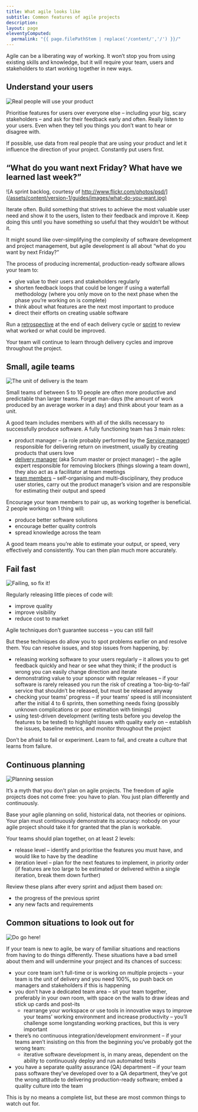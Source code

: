 ```yaml
---
title: What agile looks like
subtitle: Common features of agile projects
description:
layout: page
eleventyComputed:
  permalink: "{{ page.filePathStem | replace('/content/','/') }}/"
---
```


Agile can be a liberating way of working. It won’t stop you from using existing skills and knowledge, but it will require your team, users and stakeholders to start working together in new ways.

## Understand your users

![Real people will use your product](/assets/content/version-1/guides/images/understand-your-users.jpg)

Prioritise features for users over everyone else – including your big, scary stakeholders – and ask for their feedback early and often. Really listen to your users. Even when they tell you things you don’t want to hear or disagree with.

If possible, use data from real people that are using your product and let it influence the direction of your project. Constantly put users first.

## “What do you want next Friday? What have we learned last week?”

![A sprint backlog, courtesy of http://www.flickr.com/photos/psd/](/assets/content/version-1/guides/images/what-do-you-want.jpg)

Iterate often. Build something that strives to achieve the most valuable user need and show it to the users, listen to their feedback and improve it. Keep doing this until you have something so useful that they wouldn’t be without it.

It might sound like over-simplifying the complexity of software development and project management, but agile development is all about “what do you want by next Friday?”

The process of producing incremental, production-ready software allows your team to:

- give value to their users and stakeholders regularly
- shorten feedback loops that could be longer if using a waterfall methodology (where you only move on to the next phase when the phase you’re working on is complete)
- think about what features are the next most important to produce
- direct their efforts on creating usable software

Run a [retrospective](https://web.archive.org/web/20150828204231/https://www.gov.uk/service-manual/agile/running-retrospectives.html) at the end of each delivery cycle or [sprint](https://web.archive.org/web/20150828204231/https://www.gov.uk/service-manual/agile/features-of-agile.html) to review what worked or what could be improved.

Your team will continue to learn through delivery cycles and improve throughout the project.

## Small, agile teams

![The unit of delivery is the team](/assets/content/version-1/guides/images/unit-of-delivery.jpg)

Small teams of between 5 to 10 people are often more productive and predictable than larger teams. Forget man-days (the amount of work produced by an average worker in a day) and think about your team as a unit.

A good team includes members with all of the skills necessary to successfully produce software. A fully functioning team has 3 main roles:

- product manager – (a role probably performed by the [Service manager](https://web.archive.org/web/20150828204231/https://www.gov.uk/service-manual/the-team/service-manager.html)) responsible for delivering return on investment, usually by creating products that users love
- [delivery manager](https://web.archive.org/web/20150828204231/https://www.gov.uk/service-manual/the-team/delivery-manager.html) (aka Scrum master or project manager) – the agile expert responsible for removing blockers (things slowing a team down), they also act as a facilitator at team meetings
- [team members](https://web.archive.org/web/20150828204231/https://www.gov.uk/service-manual/the-team/index.html) – self-organising and multi-disciplinary, they produce user stories, carry out the product manager’s vision and are responsible for estimating their output and speed

Encourage your team members to pair up, as working together is beneficial. 2 people working on 1 thing will:

- produce better software solutions
- encourage better quality controls
- spread knowledge across the team

A good team means you’re able to estimate your output, or speed, very effectively and consistently. You can then plan much more accurately.

## Fail fast

![Failing, so fix it!](/assets/content/version-1/guides/images/fail-fast.jpg)

Regularly releasing little pieces of code will:

- improve quality
- improve visibility
- reduce cost to market

Agile techniques don’t guarantee success – you can still fail!

But these techniques do allow you to spot problems earlier on and resolve them. You can resolve issues, and stop issues from happening, by:

- releasing working software to your users regularly – it allows you to get feedback quickly and hear or see what they think; if the product is wrong you can easily change direction and iterate
- demonstrating value to your sponsor with regular releases – if your software is rarely released you run the risk of creating a ‘too-big-to-fail’ service that shouldn’t be released, but must be released anyway
- checking your teams’ progress – if your teams’ speed is still inconsistent after the initial 4 to 6 sprints, then something needs fixing (possibly unknown complications or poor estimation with timings)
- using test-driven development (writing tests before you develop the features to be tested) to highlight issues with quality early on – establish the issues, baseline metrics, and monitor throughout the project

Don’t be afraid to fail or experiment. Learn to fail, and create a culture that learns from failure.

## Continuous planning

![Planning session](/assets/content/version-1/guides/images/continuous-planning.jpg)

It’s a myth that you don’t plan on agile projects. The freedom of agile projects does not come free: you have to plan. You just plan differently and continuously.

Base your agile planning on solid, historical data, not theories or opinions. Your plan must continuously demonstrate its accuracy: nobody on your agile project should take it for granted that the plan is workable.

Your teams should plan together, on at least 2 levels:

- release level – identify and prioritise the features you must have, and would like to have by the deadline
- iteration level – plan for the next features to implement, in priority order (if features are too large to be estimated or delivered within a single iteration, break them down further)

Review these plans after every sprint and adjust them based on:

- the progress of the previous sprint
- any new facts and requirements

## Common situations to look out for

![Do go here!](/assets/content/version-1/guides/images/do-not-press-this.jpg)

If your team is new to agile, be wary of familiar situations and reactions from having to do things differently. These situations have a bad smell about them and will undermine your project and its chances of success:

- your core team isn’t full-time or is working on multiple projects – your team is the unit of delivery and you need 100%, so push back on managers and stakeholders if this is happening
- you don’t have a dedicated team area – sit your team together, preferably in your own room, with space on the walls to draw ideas and stick up cards and post-its
    - rearrange your workspace or use tools in innovative ways to improve your teams’ working environment and increase productivity – you’ll challenge some longstanding working practices, but this is very important
- there’s no continuous integration/development environment – if your teams aren’t insisting on this from the beginning you’ve probably got the wrong team:
    - iterative software development is, in many areas, dependent on the ability to continuously deploy and run automated tests
- you have a separate quality assurance (QA) department – if your team pass software they’ve developed over to a QA department, they’ve got the wrong attitude to delivering production-ready software; embed a quality culture into the team

This is by no means a complete list, but these are most common things to watch out for.
